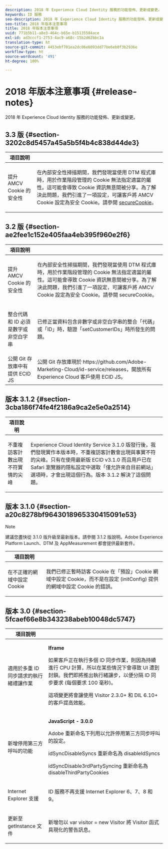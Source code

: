 ```yaml
---
description: 2018 年 Experience Cloud Identity 服務的功能發佈、更新或變更。
keywords: ID 服務
seo-description: 2018 年 Experience Cloud Identity 服務的功能發佈、更新或變更。
seo-title: 2018 年版本注意事項
title: 2018 年版本注意事項
uuid: 771b5b11-a8e3-464c-b65e-b15135584ace
exl-id: ad3cccf1-2753-4ac9-a68c-15b2d62bbc1a
translation-type: ht
source-git-commit: 4453ebf701ea2dc06e6093dd77be6eb0f3b2936e
workflow-type: ht
source-wordcount: '491'
ht-degree: 100%

---
```


# 2018 年版本注意事項 {#release-notes}

2018 年 Experience Cloud Identity 服務的功能發佈、更新或變更。

## 3.3 版 {#section-3202c8d5457a45a5b5f4b4c838d44de3}

<table id="table_201417BD540E4EE69911AABE9BF77509"> 
 <thead> 
  <tr> 
   <th colname="col1" class="entry"> 項目說明 </th> 
   <th colname="col2" class="entry"> </th> 
  </tr>
 </thead>
 <tbody> 
  <tr> 
   <td colname="col1"> <p>提升 AMCV Cookie 的安全性 </p> </td> 
   <td colname="col2"> <p>在內部安全性掃描期間，我們發現當使用 DTM 程式庫時，用於作業階段管理的 Cookie 無法指定適當的屬性。這可能會導致 Cookie 資訊無意間被分享。為了解決此問題，我們引進了一項設定，可讓客戶將 AMCV Cookie 設定為安全 Cookie。請參閱 <a href="/help/library/function-vars/securecookie.md" format="https" scope="external">secureCookie</a>。 </p> </td> 
  </tr> 
 </tbody> 
</table>

## 3.2 版 {#section-ae2fee1c152e405faa4eb395f960e2f6}

<table id="table_6546F5C74E4742E4B5E9793BCEAB66FA"> 
 <thead> 
  <tr> 
   <th colname="col1" class="entry"> 項目說明 </th> 
   <th colname="col2" class="entry"> </th> 
  </tr>
 </thead>
 <tbody> 
  <tr> 
   <td colname="col1"> <p>提升 AMCV Cookie 的安全性 </p> </td> 
   <td colname="col2"> <p>在內部安全性掃描期間，我們發現當使用 DTM 程式庫時，用於作業階段管理的 Cookie 無法指定適當的屬性。這可能會導致 Cookie 資訊無意間被分享。為了解決此問題，我們引進了一項設定，可讓客戶將 AMCV Cookie 設定為安全 Cookie。請參閱 secureCookie。 </p> </td> 
  </tr> 
  <tr> 
   <td colname="col1"> <p>整合代碼和 ID 必須是數字或非空白字串 </p> </td> 
   <td colname="col2"> <p>已修正當資料包含非數字或非空白字串的整合「代碼」或「ID」時，驗證「setCustomerIDs」時所發生的問題。 </p> </td> 
  </tr> 
  <tr> 
   <td colname="col1"> 公開 Git 存放庫中有提供 ECID JS </td> 
   <td colname="col2"> 公開 Git 存放庫現於 https://github.com/Adobe-Marketing-Cloud/id-service/releases，開放所有 Experience Cloud 客戶使用 ECID JS。 </td> 
  </tr> 
 </tbody> 
</table>

## 版本 3.1.2 {#section-3cba186f74fe4f2186a9ca2e5e0a2514}

<table id="table_9FA4E20C996746A2A4219C9A0F759AD1"> 
 <thead> 
  <tr> 
   <th colname="col1" class="entry"> 項目說明 </th> 
   <th colname="col2" class="entry"> </th> 
  </tr>
 </thead>
 <tbody> 
  <tr> 
   <td colname="col1"> <p>不重複訪客計數出現不符實情的尖峰 </p> </td> 
   <td colname="col2"> <p>Experience Cloud Identity Service 3.1.0 版發行後，我們發現實作本版本時，不重複訪客計數會出現與事實不符的尖峰。只有在使用最新版 ECID v3.1.0 而且用戶已在 Safari 瀏覽器的隱私設定中選取「僅允許來自目前網站」選項時，才會出現這個行為。版本 3.1.2 解決了這個問題。 </p> </td> 
  </tr> 
 </tbody> 
</table>

## 版本 3.1.0 {#section-a20c8278bf9643018965330415091e53}

>[!NOTE]
>
>建議您盡快從 3.1.0 版升級至最新版本。請參閱 3.1.2 版說明。Adobe Experience Platform Launch、DTM 及 AppMeasurement 都會提供最新套件。

<table id="table_512039AFC4D34038B8F116B71EEEE7F6"> 
 <thead> 
  <tr> 
   <th colname="col1" class="entry"> 項目說明 </th> 
   <th colname="col2" class="entry"> </th> 
  </tr>
 </thead>
 <tbody> 
  <tr> 
   <td colname="col1"> <p>在不正確的網域中設定 Cookie </p> </td> 
   <td colname="col2"> <p>我們已修正暫時訪客 Cookie 在「預設」Cookie 網域中設定 Cookie，而不是在設定 (initConfig) 提供的網域中設定 Cookie 的錯誤。 </p> </td> 
  </tr> 
 </tbody> 
</table>

## 版本 3.0 {#section-5fcaef66e8b343238abeb10048dc5747}

<table id="table_7E9224D6CC924A2DB5119171C9DC5443"> 
 <thead> 
  <tr> 
   <th colname="col1" class="entry"> 項目說明 </th> 
   <th colname="col2" class="entry"> </th> 
  </tr>
 </thead>
 <tbody> 
  <tr> 
   <td colname="col1"> <p>適用於多重 ID 同步請求的執行緒禮讓作業 </p> </td> 
   <td colname="col2"> <p><b>Iframe</b> </p> <p>如果客戶正在執行多個 ID 同步作業，則因為持續進行 CPU 計算，所以在某些情況下會導致 UI 遭到封鎖。我們即將推出執行緒讓步，以便分隔 ID 同步要求 (每個要求 100 毫秒)。 </p> <p>這項變更將會讓使用 Visitor 2.3.0+ 和 DIL 6.10+ 的客戶提高效能。 </p> </td> 
  </tr> 
  <tr> 
   <td colname="col1"> 新增停用第三方呼叫的功能 </td> 
   <td colname="col2"> <p><b>JavaScript - 3.0.0</b> </p> <p>Adobe 重新命名下列用以允許停用第三方同步呼叫的設定。 </p> <p>idSyncDisableSyncs 重新命名為 disableIdSyncs </p> <p>idSyncDisable3rdPartySyncing 重新命名為 disableThirdPartyCookies </p> </td> 
  </tr> 
  <tr> 
   <td colname="col1"> <p>Internet Explorer 支援 </p> </td> 
   <td colname="col2"> <p>ID 服務不再支援 Internet Explorer 6、7、8 和 9。 </p> </td> 
  </tr> 
  <tr> 
   <td colname="col1"> <p>更新至 getInstance 文件 </p> </td> 
   <td colname="col2"> <p>新增勿以 var visitor = new Visitor 將 Visitor 函式具現化的警告訊息。 </p> </td> 
  </tr> 
 </tbody> 
</table>
